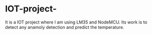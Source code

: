 # IOT-project-
It is a IOT project where I am using LM35 and NodeMCU. Its work is to detect any anamoly detection and predict the temperature.
